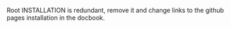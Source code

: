Root INSTALLATION is redundant, remove it and change links to the github pages installation in the docbook.